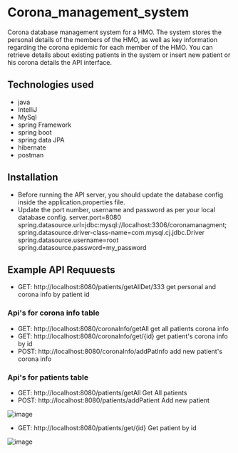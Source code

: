 # Corona_management_system
Corona database management system for a HMO. The system stores the personal details of the members of the HMO, as well as key information regarding the corona epidemic for each member of the HMO. 
You can retrieve details about existing patients in the system or insert new patient or his corona details the API interface.

## Technologies used
* java
* IntelliJ
* MySql
* spring Framework
* spring boot
* spring data JPA
* hibernate
* postman

## Installation
* Before running the API server, you should update the database config inside the application.properties file.
* Update the port number, username and password as per your local database config.
server.port=8080
    spring.datasource.url=jdbc:mysql://localhost:3306/coronamanagment;
    spring.datasource.driver-class-name=com.mysql.cj.jdbc.Driver
    spring.datasource.username=root
    spring.datasource.password=my_password
    
## Example  API Requuests

* GET: http://localhost:8080/patients/getAllDet/333 get personal and corona info by patient id
### Api's for corona info table
* GET: http://localhost:8080/coronaInfo/getAll get all patients corona info
* GET: http://localhost:8080/coronaInfo/get/{id} get patient's corona info by id
* POST: http://localhost:8080/coronaInfo/addPatInfo add new patient's corona info

### Api's for patients table
* GET: http://localhost:8080/patients/getAll  Get All patients
* POST: http://localhost:8080/patients/addPatient Add new patient

![image](https://github.com/mitza3388/Corona_management_system/assets/133001623/2f9ee4b8-7031-4806-975b-e3d530e019c3)

 
* GET: http://localhost:8080/patients/get/{id} Get patient by id

![image](https://github.com/mitza3388/Corona_management_system/assets/133001623/c89f1af3-1794-4498-8cdd-e993b83a6bec)






    




